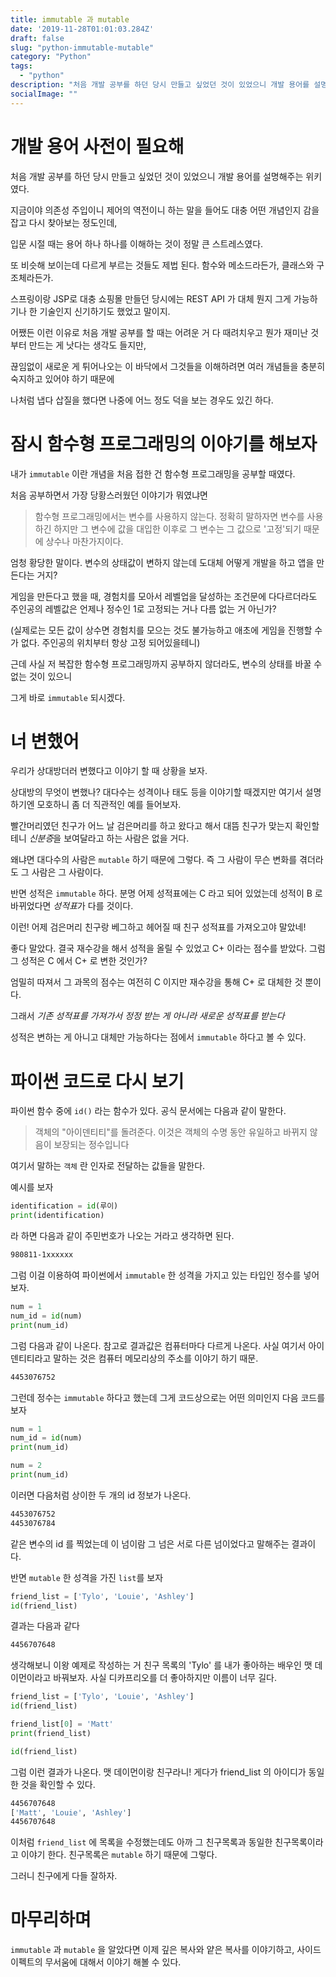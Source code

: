 ```yaml
---
title: immutable 과 mutable
date: '2019-11-28T01:01:03.284Z'
draft: false
slug: "python-immutable-mutable"
category: "Python"
tags:
  - "python"
description: "처음 개발 공부를 하던 당시 만들고 싶었던 것이 있었으니 개발 용어를 설명해주는 위키였다."
socialImage: ""
---
```


# 개발 용어 사전이 필요해

처음 개발 공부를 하던 당시 만들고 싶었던 것이 있었으니 개발 용어를 설명해주는 위키였다. 

지금이야 의존성 주입이니 제어의 역전이니 하는 말을 들어도 대충 어떤 개념인지 감을 잡고 다시 찾아보는 정도인데,

입문 시절 때는 용어 하나 하나를 이해하는 것이 정말 큰 스트레스였다.

또 비슷해 보이는데 다르게 부르는 것들도 제법 된다. 함수와 메소드라든가, 클래스와 구조체라든가.

스프링이랑 JSP로 대충 쇼핑몰 만들던 당시에는 REST API 가 대체 뭔지 그게 가능하기나 한 기술인지 신기하기도 했었고 말이지.

어쨌든 이런 이유로 처음 개발 공부를 할 때는 어려운 거 다 때려치우고 뭔가 재미난 것부터 만드는 게 낫다는 생각도 들지만,

끊임없이 새로운 게 튀어나오는 이 바닥에서 그것들을 이해하려면 여러 개념들을 충분히 숙지하고 있어야 하기 때문에

나처럼 냅다 삽질을 했다면 나중에 어느 정도 덕을 보는 경우도 있긴 하다.

# 잠시 함수형 프로그래밍의 이야기를 해보자

내가 `immutable` 이란 개념을 처음 접한 건 함수형 프로그래밍을 공부할 때였다.

처음 공부하면서 가장 당황스러웠던 이야기가 뭐였냐면

> 함수형 프로그래밍에서는 변수를 사용하지 않는다. 정확히 말하자면 변수를 사용하긴 하지만
> 그 변수에 값을 대입한 이후로 그 변수는 그 값으로 '고정'되기 때문에 상수나 마찬가지이다.

엄청 황당한 말이다. 변수의 상태값이 변하지 않는데 도대체 어떻게 개발을 하고 앱을 만든다는 거지?

게임을 만든다고 했을 때, 경험치를 모아서 레벨업을 달성하는 조건문에 다다르더라도 주인공의 레벨값은 언제나 정수인 1로 고정되는 거나 다름 없는 거 아닌가?

(실제로는 모든 값이 상수면 경험치를 모으는 것도 불가능하고 애초에 게임을 진행할 수가 없다. 주인공의 위치부터 항상 고정 되어있을테니)

근데 사실 저 복잡한 함수형 프로그래밍까지 공부하지 않더라도, 변수의 상태를 바꿀 수 없는 것이 있으니

그게 바로 `immutable` 되시겠다.

# 너 변했어

우리가 상대방더러 변했다고 이야기 할 때 상황을 보자.

상대방의 무엇이 변했나? 대다수는 성격이나 태도 등을 이야기할 때겠지만 여기서 설명하기엔 모호하니 좀 더 직관적인 예를 들어보자.

빨간머리였던 친구가 어느 날 검은머리를 하고 왔다고 해서 대뜸 친구가 맞는지 확인할테니 *신분증*을 보여달라고 하는 사람은 없을 거다.

왜냐면 대다수의 사람은 `mutable` 하기 때문에 그렇다. 즉 그 사람이 무슨 변화를 겪더라도 그 사람은 그 사람이다.

반면 성적은 `immutable` 하다. 분명 어제 성적표에는 C 라고 되어 있었는데 성적이 B 로 바뀌었다면 *성적표*가 다를 것이다.

이런! 어제 검은머리 친구랑 베그하고 헤어질 때 친구 성적표를 가져오고야 말았네!

좋다 말았다. 결국 재수강을 해서 성적을 올릴 수 있었고 C+ 이라는 점수를 받았다. 그럼 그 성적은 C 에서 C+ 로 변한 것인가?

엄밀히 따져서 그 과목의 점수는 여전히 C 이지만 재수강을 통해 C+ 로 대체한 것 뿐이다.

그래서 *기존 성적표를 가져가서 정정 받는 게 아니라 새로운 성적표를 받는다* 

성적은 변하는 게 아니고 대체만 가능하다는 점에서 `immutable` 하다고 볼 수 있다.

# 파이썬 코드로 다시 보기

파이썬 함수 중에 `id()` 라는 함수가 있다. 공식 문서에는 다음과 같이 말한다.

> 객체의 "아이덴티티"를 돌려준다. 이것은 객체의 수명 동안 유일하고 바뀌지 않음이 보장되는 정수입니다

여기서 말하는 `객체` 란 인자로 전달하는 값들을 말한다.

예시를 보자

```python
identification = id(루이)
print(identification)
```

라 하면 다음과 같이 주민번호가 나오는 거라고 생각하면 된다.

```bash
980811-1xxxxxx
```

그럼 이걸 이용하여 파이썬에서 `immutable` 한 성격을 가지고 있는 타입인 정수를 넣어보자. 

```python
num = 1
num_id = id(num)
print(num_id)
``` 

그럼 다음과 같이 나온다. 참고로 결과값은 컴퓨터마다 다르게 나온다. 사실 여기서 아이덴티티라고 말하는 것은 컴퓨터 메모리상의 주소를 이야기 하기 때문.

```bash
4453076752
```

그런데 정수는 `immutable` 하다고 했는데 그게 코드상으로는 어떤 의미인지 다음 코드를 보자

```python
num = 1
num_id = id(num)
print(num_id)

num = 2
print(num_id)
```

이러면 다음처럼 상이한 두 개의 id 정보가 나온다.

```bash
4453076752
4453076784
```

같은 변수의 id 를 찍었는데 이 넘이람 그 넘은 서로 다른 넘이었다고 말해주는 결과이다.

반면 `mutable` 한 성격을 가진 `list`를 보자

```python
friend_list = ['Tylo', 'Louie', 'Ashley']
id(friend_list)
```

결과는 다음과 같다

```bash
4456707648
```

생각해보니 이왕 예제로 작성하는 거 친구 목록의 'Tylo' 를 내가 좋아하는 배우인 맷 데이먼이라고 바꿔보자. 사실 디카프리오를 더 좋아하지만 이름이 너무 길다.

```python
friend_list = ['Tylo', 'Louie', 'Ashley']
id(friend_list)

friend_list[0] = 'Matt'
print(friend_list)

id(friend_list)
```

그럼 이런 결과가 나온다. 맷 데이먼이랑 친구라니! 게다가 friend_list 의 아이디가 동일한 것을 확인할 수 있다.

```bash
4456707648
['Matt', 'Louie', 'Ashley']
4456707648
```

이처럼 `friend_list` 에 목록을 수정했는데도 아까 그 친구목록과 동일한 친구목록이라고 이야기 한다. 친구목록은 `mutable` 하기 때문에 그렇다.

그러니 친구에게 다들 잘하자.

# 마무리하며

`immutable` 과 `mutable` 을 알았다면 이제 깊은 복사와 얕은 복사를 이야기하고, 사이드 이펙트의 무서움에 대해서 이야기 해볼 수 있다.
